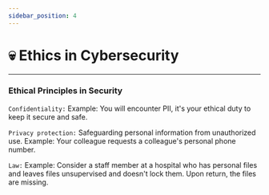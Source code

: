 ```yaml
---
sidebar_position: 4
---
```


# 💀 Ethics in Cybersecurity
---

### Ethical Principles in Security

`Confidentiality:` Example: You will encounter PII, it's your ethical duty to keep it secure and safe.

`Privacy protection:` Safeguarding personal information from unauthorized use.
Example: Your colleague requests a colleague's personal phone number.

`Law:` Example: Consider a staff member at a hospital who has personal files and leaves files unsupervised and doesn't lock them. Upon return, the files are missing.
